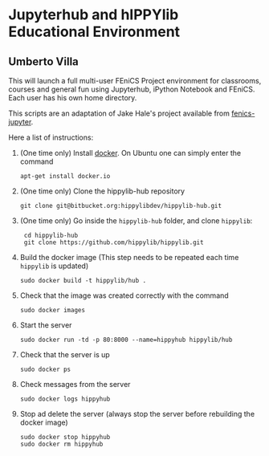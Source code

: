 # Jupyterhub and hIPPYlib Educational Environment
## Umberto Villa

This will launch a full multi-user FEniCS Project environment for classrooms,
courses and general fun using Jupyterhub, iPython Notebook and FEniCS. Each
user has his own home directory.

This scripts are an adaptation of Jake Hale's project available from [fenics-jupyter](https://bitbucket.org/jackhale/fenics-jupyter).

Here a list of instructions:

1. (One time only) Install [docker](https://www.docker.com/). On Ubuntu one can simply enter the command
    ```#!sh
    apt-get install docker.io
    ```
2. (One time only) Clone the hippylib-hub repository
    ```#!sh
    git clone git@bitbucket.org:hippylibdev/hippylib-hub.git
    ```
3. (One time only) Go inside the `hippylib-hub` folder, and clone `hippylib`:
    ```#!sh
     cd hippylib-hub
     git clone https://github.com/hippylib/hippylib.git
    ```
4. Build the docker image (This step needs to be repeated each time `hippylib` is updated)
   ```#!sh
   sudo docker build -t hippylib/hub .
   ```
5. Check that the image was created correctly with the command
   ```#!sh
   sudo docker images
   ```
6. Start the server
   ```#!sh
   sudo docker run -td -p 80:8000 --name=hippyhub hippylib/hub
   ```
7. Check that the server is up
   ```#!sh
   sudo docker ps
   ```
8. Check messages from the server
   ```#!sh
   sudo docker logs hippyhub
   ```
9. Stop ad delete the server (always stop the server before rebuilding the docker image)
   ```#!sh
   sudo docker stop hippyhub
   sudo docker rm hippyhub
   ```